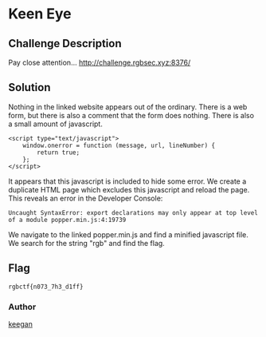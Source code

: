 # Keen Eye
## Challenge Description
Pay close attention... http://challenge.rgbsec.xyz:8376/

## Solution

Nothing in the linked website appears out of the ordinary. There is a web form,
but there is also a comment that the form does nothing. There is also a small
amount of javascript.

```
<script type="text/javascript">
    window.onerror = function (message, url, lineNumber) {
        return true;
    };
</script>
```

It appears that this javascript is included to hide some error. We create a
duplicate HTML page which excludes this javascript and reload the page.
This reveals an error in the Developer Console:

```
Uncaught SyntaxError: export declarations may only appear at top level of a module popper.min.js:4:19739
```

We navigate to the linked popper.min.js and find a minified javascript file.
We search for the string "rgb" and find the flag.


## Flag
```rgbctf{n073_7h3_d1ff}```

### Author
[keegan](https://twitter.com/inf_0_)